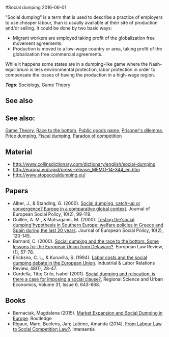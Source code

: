 
#Social dumping
2016-06-01

"Social dumping" is a term that is used to describe a practice of employers to use cheaper labour, than is usually available at their site of production and/or selling. 
It could be done by two basic ways:
* Migrant workers are employed taking profit of the globalization free movement agreements.
* Production is moved to a low-wage country or area, taking profit of the globalization free commercial agreements.

While it happens some states are in a dumping-like game where the Nash-equilibrium is less environmental protection, labor protection in order to compensate the losses of having the production in a high-wage region.

***Tags***: Sociology, Game Theory

## See also
## See also:
[Game Theory](/game_theory), [Race to the bottom](/race_to_the_bottom), [Public goods game](/public_goods_game), [Prisoner's dilemma](/prisoner's_dilemma), [Price dumping](/price_dumping), [Fiscal dumping](/fiscal_dumping), [Paradox of competition](/paradox_of_competition)
## Material
* http://www.collinsdictionary.com/dictionary/english/social-dumping
* http://europa.eu/rapid/press-release_MEMO-14-344_en.htm
* http://www.stopsocialdumping.eu/

## Papers
* Alber, J., & Standing, G. (2000). [Social dumping, catch-up or convergence? Europe in a comparative global context](). Journal of European Social Policy, 10(2), 99-119.
* Guillén, A. M., & Matsaganis, M. (2000). [Testing the'social dumping'hypothesis in Southern Europe: welfare policies in Greece and Spain during the last 20 years](http://esp.sagepub.com/content/10/2/120.short). Journal of European Social Policy, 10(2), 120-145.
* Barnard, C. (2000). [Social dumping and the race to the bottom: Some lessons for the European Union from Delaware?](). European Law Review, (1), 57-78.
* Ericksno, C. L., & Kuruvilla, S. (1994). [Labor costs and the social dumping debate in the European Union](http://digitalcommons.ilr.cornell.edu/cgi/viewcontent.cgi?article=2065&context=articles). Industrial & Labor Relations Review, 48(1), 28-47.
* Cordella, Tito; Grilo, Isabel (2001). [Social dumping and relocation: is there a case for imposing a social clause?](http://www.sciencedirect.com/science/article/pii/S0166046201000631), Regional Science and Urban Economics, Volume 31, Issue 6, 643-668.

## Books
* Bernaciak, Magdalena (2015). [Market Expansion and Social Dumping in Europe](https://www.goodreads.com/book/show/26407217-market-expansion-and-social-dumping-in-europe). Routledge
* Rigaux, Marc; Buelens, Jan; Latinne, Amanda (2014). [From Labour Law to Social Competition Law?](https://www.goodreads.com/book/show/20978652-from-labour-law-to-social-competition-law). Intersentia


